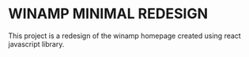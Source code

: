 # WINAMP MINIMAL REDESIGN

This project is a redesign of the winamp homepage
created using react javascript library. 